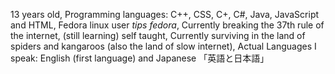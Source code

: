 13 years old,
Programming languages: C++, CSS, C+, C#, Java, JavaScript and HTML,
Fedora linux user *tips fedora*,
Currently breaking the 37th rule of the internet,
(still learning) self taught,
Currently surviving in the land of spiders and kangaroos (also the land of slow internet),
Actual Languages I speak: English (first language) and Japanese 「英語と日本語」
